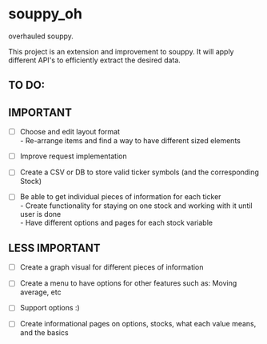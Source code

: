 # souppy_oh
overhauled souppy.

This project is an extension and improvement to souppy. It will apply different API's to efficiently extract the desired data.

TO DO:
------

IMPORTANT
--------- 
- [ ] Choose and edit layout format\
	  - Re-arrange items and find a way to have different sized elements
- [ ] Improve request implementation
- [ ] Create a CSV or DB to store valid ticker symbols (and the corresponding Stock)
- [ ] Be able to get individual pieces of information for each ticker\
	  - Create functionality for staying on one stock and working with it until user is done\
	  - Have different options and pages for each stock variable


LESS IMPORTANT
--------------

- [ ] Create a graph visual for different pieces of information
- [ ] Create a menu to have options for other features such as: Moving average, etc
- [ ] Support options :)
- [ ] Create informational pages on options, stocks, what each value means, and the basics

